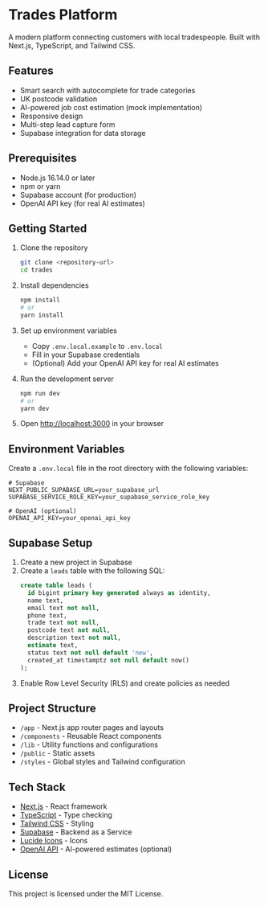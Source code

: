 # Trades Platform

A modern platform connecting customers with local tradespeople. Built with Next.js, TypeScript, and Tailwind CSS.

## Features

- Smart search with autocomplete for trade categories
- UK postcode validation
- AI-powered job cost estimation (mock implementation)
- Responsive design
- Multi-step lead capture form
- Supabase integration for data storage

## Prerequisites

- Node.js 16.14.0 or later
- npm or yarn
- Supabase account (for production)
- OpenAI API key (for real AI estimates)

## Getting Started

1. Clone the repository
   ```bash
   git clone <repository-url>
   cd trades
   ```

2. Install dependencies
   ```bash
   npm install
   # or
   yarn install
   ```

3. Set up environment variables
   - Copy `.env.local.example` to `.env.local`
   - Fill in your Supabase credentials
   - (Optional) Add your OpenAI API key for real AI estimates

4. Run the development server
   ```bash
   npm run dev
   # or
   yarn dev
   ```

5. Open [http://localhost:3000](http://localhost:3000) in your browser

## Environment Variables

Create a `.env.local` file in the root directory with the following variables:

```env
# Supabase
NEXT_PUBLIC_SUPABASE_URL=your_supabase_url
SUPABASE_SERVICE_ROLE_KEY=your_supabase_service_role_key

# OpenAI (optional)
OPENAI_API_KEY=your_openai_api_key
```

## Supabase Setup

1. Create a new project in Supabase
2. Create a `leads` table with the following SQL:
   ```sql
   create table leads (
     id bigint primary key generated always as identity,
     name text,
     email text not null,
     phone text,
     trade text not null,
     postcode text not null,
     description text not null,
     estimate text,
     status text not null default 'new',
     created_at timestamptz not null default now()
   );
   ```
3. Enable Row Level Security (RLS) and create policies as needed

## Project Structure

- `/app` - Next.js app router pages and layouts
- `/components` - Reusable React components
- `/lib` - Utility functions and configurations
- `/public` - Static assets
- `/styles` - Global styles and Tailwind configuration

## Tech Stack

- [Next.js](https://nextjs.org/) - React framework
- [TypeScript](https://www.typescriptlang.org/) - Type checking
- [Tailwind CSS](https://tailwindcss.com/) - Styling
- [Supabase](https://supabase.com/) - Backend as a Service
- [Lucide Icons](https://lucide.dev/) - Icons
- [OpenAI API](https://openai.com/api/) - AI-powered estimates (optional)

## License

This project is licensed under the MIT License.
